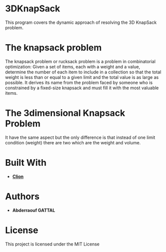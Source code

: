 # 3DKnapSack
This program covers the dynamic approach of resolving the 3D KnapSack problem.

# The knapsack problem

The knapsack problem or rucksack problem is a problem in combinatorial optimization: Given a set of items, 
each with a weight and a value, determine the number of each item to include in a collection so that the total weight 
is less than or equal to a given limit and the total value is as large as possible. It derives its name from the problem 
faced by someone who is constrained by a fixed-size knapsack and must fill it with the most valuable items. 

# The 3dimensional Knapsack Problem
It have the same aspect but the only difference is that instead of one limit condition (weight) there are two which are the weight and volume.

# Built With
  - [**Clion**](https://www.jetbrains.com/clion/)

# Authors
- **Abderraouf GATTAL** 

# License
This project is licensed under the MIT License

